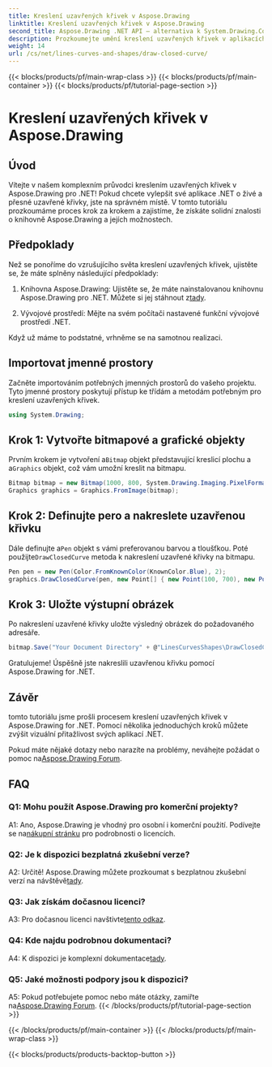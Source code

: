 ```yaml
---
title: Kreslení uzavřených křivek v Aspose.Drawing
linktitle: Kreslení uzavřených křivek v Aspose.Drawing
second_title: Aspose.Drawing .NET API – alternativa k System.Drawing.Common
description: Prozkoumejte umění kreslení uzavřených křivek v aplikacích .NET pomocí Aspose.Drawing. Zvyšte své vizuální efekty bez námahy.
weight: 14
url: /cs/net/lines-curves-and-shapes/draw-closed-curve/
---
```


{{< blocks/products/pf/main-wrap-class >}}
{{< blocks/products/pf/main-container >}}
{{< blocks/products/pf/tutorial-page-section >}}

# Kreslení uzavřených křivek v Aspose.Drawing

## Úvod

Vítejte v našem komplexním průvodci kreslením uzavřených křivek v Aspose.Drawing pro .NET! Pokud chcete vylepšit své aplikace .NET o živé a přesné uzavřené křivky, jste na správném místě. V tomto tutoriálu prozkoumáme proces krok za krokem a zajistíme, že získáte solidní znalosti o knihovně Aspose.Drawing a jejích možnostech.

## Předpoklady

Než se ponoříme do vzrušujícího světa kreslení uzavřených křivek, ujistěte se, že máte splněny následující předpoklady:

1.  Knihovna Aspose.Drawing: Ujistěte se, že máte nainstalovanou knihovnu Aspose.Drawing pro .NET. Můžete si jej stáhnout z[tady](https://releases.aspose.com/drawing/net/).

2. Vývojové prostředí: Mějte na svém počítači nastavené funkční vývojové prostředí .NET.

Když už máme to podstatné, vrhněme se na samotnou realizaci.

## Importovat jmenné prostory

Začněte importováním potřebných jmenných prostorů do vašeho projektu. Tyto jmenné prostory poskytují přístup ke třídám a metodám potřebným pro kreslení uzavřených křivek.

```csharp
using System.Drawing;
```

## Krok 1: Vytvořte bitmapové a grafické objekty

 Prvním krokem je vytvoření a`Bitmap` objekt představující kreslicí plochu a a`Graphics` objekt, což vám umožní kreslit na bitmapu.

```csharp
Bitmap bitmap = new Bitmap(1000, 800, System.Drawing.Imaging.PixelFormat.Format32bppPArgb);
Graphics graphics = Graphics.FromImage(bitmap);
```

## Krok 2: Definujte pero a nakreslete uzavřenou křivku

 Dále definujte a`Pen` objekt s vámi preferovanou barvou a tloušťkou. Poté použijte`DrawClosedCurve` metoda k nakreslení uzavřené křivky na bitmapu.

```csharp
Pen pen = new Pen(Color.FromKnownColor(KnownColor.Blue), 2);
graphics.DrawClosedCurve(pen, new Point[] { new Point(100, 700), new Point(350, 600), new Point(500, 500), new Point(650, 600), new Point(900, 700) });
```

## Krok 3: Uložte výstupní obrázek

Po nakreslení uzavřené křivky uložte výsledný obrázek do požadovaného adresáře.

```csharp
bitmap.Save("Your Document Directory" + @"LinesCurvesShapes\DrawClosedCurve_out.png");
```

Gratulujeme! Úspěšně jste nakreslili uzavřenou křivku pomocí Aspose.Drawing for .NET.

## Závěr

tomto tutoriálu jsme prošli procesem kreslení uzavřených křivek v Aspose.Drawing for .NET. Pomocí několika jednoduchých kroků můžete zvýšit vizuální přitažlivost svých aplikací .NET.

 Pokud máte nějaké dotazy nebo narazíte na problémy, neváhejte požádat o pomoc na[Aspose.Drawing Forum](https://forum.aspose.com/c/diagram/17).

## FAQ

### Q1: Mohu použít Aspose.Drawing pro komerční projekty?

 A1: Ano, Aspose.Drawing je vhodný pro osobní i komerční použití. Podívejte se na[nákupní stránku](https://purchase.aspose.com/buy) pro podrobnosti o licencích.

### Q2: Je k dispozici bezplatná zkušební verze?

 A2: Určitě! Aspose.Drawing můžete prozkoumat s bezplatnou zkušební verzí na návštěvě[tady](https://releases.aspose.com/).

### Q3: Jak získám dočasnou licenci?

 A3: Pro dočasnou licenci navštivte[tento odkaz](https://purchase.aspose.com/temporary-license/).

### Q4: Kde najdu podrobnou dokumentaci?

 A4: K dispozici je komplexní dokumentace[tady](https://reference.aspose.com/drawing/net/).

### Q5: Jaké možnosti podpory jsou k dispozici?

 A5: Pokud potřebujete pomoc nebo máte otázky, zamiřte na[Aspose.Drawing Forum](https://forum.aspose.com/c/diagram/17).
{{< /blocks/products/pf/tutorial-page-section >}}

{{< /blocks/products/pf/main-container >}}
{{< /blocks/products/pf/main-wrap-class >}}

{{< blocks/products/products-backtop-button >}}

